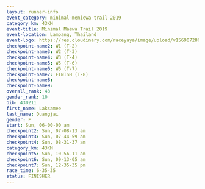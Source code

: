 ```yaml
---
layout: runner-info 
event_category: minimal-meniewa-trail-2019 
category_km: 43KM
event-title: Minimal Maewa Trail 2019 
event-location: Lampang, Thailand 
event-logo: https://res.cloudinary.com/raceyaya/image/upload/v1569072805/logo/minimal-trail_ktnvsp.jpg 
checkpoint-name2: W1 (T-2) 
checkpoint-name3: W2 (T-3) 
checkpoint-name4: W3 (T-4) 
checkpoint-name5: W5 (T-6) 
checkpoint-name6: W6 (T-7) 
checkpoint-name7: FINISH (T-8) 
checkpoint-name8: 
checkpoint-name9: 
overall_rank: 43
gender_rank: 10
bib: 430211
first_name: Laksamee
last_name: Duangjai
gender: F
start: Sun, 06-00-00 am
checkpoint2: Sun, 07-08-13 am
checkpoint3: Sun, 07-44-59 am
checkpoint4: Sun, 08-31-37 am
category_km: 43KM
checkpoint5: Sun, 10-56-11 am
checkpoint6: Sun, 09-13-05 am
checkpoint7: Sun, 12-35-35 pm
race_time: 6-35-35
status: FINISHER
---
```

